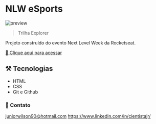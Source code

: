# NLW eSports 

![preview]()

>Trilha Explorer 

Projeto construído do evento Next Level Week da Rocketseat.

[🔗 Clique aqui para acessar](https://cientistajunior.github.io/nlw-esports-explorer/)

## ⚒️ Tecnologias

- HTML
- CSS
- Git e Github

### 💛 Contato

juniorwilson90@hotmail.com
https://www.linkedin.com/in/cientistajr/